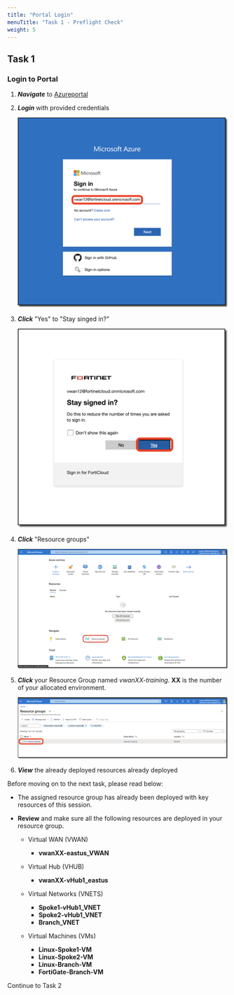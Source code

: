 ```yaml
---
title: "Portal Login"
menuTitle: "Task 1 - Preflight Check"
weight: 5
---
```


## Task 1

### Login to Portal

1. ***Navigate*** to [Azureportal](https://portal.azure.com "Azure Portal")
1. ***Login*** with provided credentials

    ![portallogin1](../images/portallogin1.png)

1. ***Click*** "Yes" to "Stay singed in?"

    ![portallogin2](../images/portallogin2.png)

1. ***Click*** "Resource groups"

    ![portallogin3](../images/portallogin3.png)

1. ***Click*** your Resource Group named *vwanXX-training*. **XX** is the number of your allocated environment.

    ![portallogin4](../images/portallogin4.png)

1. ***View*** the already deployed resources already deployed

Before moving on to the next task, please read below:

- The assigned resource group has already been deployed with key resources of this session.

- **Review** and make sure all the following resources are deployed in your resource group.
  - Virtual WAN (VWAN)
    - **vwanXX-eastus_VWAN**

  - Virtual Hub (VHUB)
    - **vwanXX-vHub1_eastus**

  - Virtual Networks (VNETS)
    - **Spoke1-vHub1_VNET**
    - **Spoke2-vHub1_VNET**
    - **Branch_VNET**

  - Virtual Machines (VMs)
    - **Linux-Spoke1-VM**
    - **Linux-Spoke2-VM**
    - **Linux-Branch-VM**
    - **FortiGate-Branch-VM**

Continue to Task 2